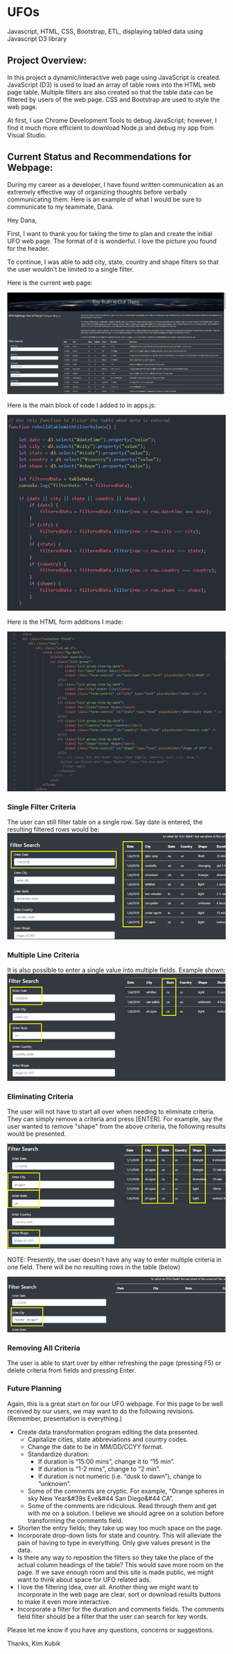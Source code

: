 # UFOs
Javascript, HTML, CSS, Bootstrap, ETL, displaying tabled data using Javascript D3 library

## Project Overview:
In this project a dynamic/interactive web page using JavaScript is created. JavaScript (D3) is used to load an array of table rows into the HTML web page table. Multiple filters are also created so that the table data can be filtered by users of the web page. CSS and Bootstrap are used to style the web page. 

At first, I use Chrome Development Tools to debug JavaScript; however, I find it much more efficient to download Node.js and debug my app from Visual Studio. 

## Current Status and Recommendations for Webpage: 

During my career as a developer, I have found written communication as an extremely effective way of organizing thoughts before verbally communicating them. Here is an example of what I would be sure to communicate to my teammate, Dana. 

Hey Dana,

First, I want to thank you for taking the time to plan and create the initial UFO web page. The format of it is wonderful. I love the picture you found for the header. 

To continue, I was able to add city, state, country and shape filters so that the user wouldn't be limited to a single filter. 

Here is the current web page: 

![](static/images/StartHere.png)

Here is the main block of code I added to in apps.js: 

![](static/images/appsChange.png)

Here is the HTML form additions I made:

![](static/images/HTMLChange.png)


### Single Filter Criteria
The user can still filter table on a single row. Say date is entered, the resulting filtered rows would be:
![](static/images/FilteringBySingleField.png)

### Multiple Line Criteria
It is also possible to enter a single value into multiple fields. Example shown:
![](static/images/MultiSearch.png)

### Eliminating Criteria
The user will not have to start all over when needing to eliminate criteria. They can simply remove a criteria  and press [ENTER]. For example, say the user wanted to remove "shape" from the above criteria, the following results would be presented.

![](static/images/EliminatingShape.png)

NOTE: Presently, the user doesn't have any way to enter multiple criteria in one field. There will be no resulting rows in the table (below)

![](static/images/EnterMultiCities.png)

### Removing All Criteria
The user is able to start over by either refreshing the page (pressing F5) or delete criteria from fields and pressing Enter.

### Future Planning
Again, this is a great start on for our UFO webpage. For this page to be well received by our users, we may want to do the following revisions. (Remember, presentation is everything.)

- Create data transformation program editing the data presented. 
    - Capitalize cities, state abbreviations and country codes.
    - Change the date to be in MM/DD/CCYY format.
    - Standardize duration: 
      - If duration is “15:00 mins”, change it to “15 min”.
      - If duration is “1-2 mins”, change to “2 min”.
      - If duration is not numeric (i.e. “dusk to dawn”), change to “unknown”.
    - Some of the comments are cryptic. For example, “Orange spheres in sky New Year&#39s Eve&#44 San Diego&#44 CA”. 
    - Some of the comments are ridiculous. Read through them and get with me on a solution. I believe we should agree on a solution before transforming the comments field.
- Shorten the entry fields; they take up way too much space on the page.  
- Incorporate drop-down lists for state and country. This will alleviate the pain of having to type in everything. Only give values present in the data.
- Is there any way to reposition the filters so they take the place of the actual column headings of the table? This would save more room on the page. If we save enough room and this site is made public, we might want to think about space for UFO related ads.
- I love the filtering idea, over all. Another thing we might want to incorporate in the web page are clear, sort or download results buttons to make it even more interactive.
- Incorporate a filter for the duration and comments fields. The comments field filter should be a filter that the user can search for key words.

Please let me know if you have any questions, concerns or suggestions.

Thanks,
Kim Kubik